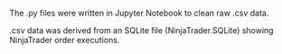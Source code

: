 The .py files were written in Jupyter Notebook to clean raw .csv data.

.csv data was derived from an SQLite file (NinjaTrader.SQLite) showing NinjaTrader order executions.
